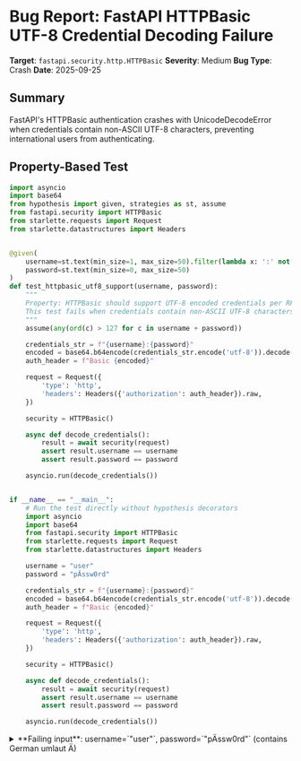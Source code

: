 # Bug Report: FastAPI HTTPBasic UTF-8 Credential Decoding Failure

**Target**: `fastapi.security.http.HTTPBasic`
**Severity**: Medium
**Bug Type**: Crash
**Date**: 2025-09-25

## Summary

FastAPI's HTTPBasic authentication crashes with UnicodeDecodeError when credentials contain non-ASCII UTF-8 characters, preventing international users from authenticating.

## Property-Based Test

```python
import asyncio
import base64
from hypothesis import given, strategies as st, assume
from fastapi.security import HTTPBasic
from starlette.requests import Request
from starlette.datastructures import Headers


@given(
    username=st.text(min_size=1, max_size=50).filter(lambda x: ':' not in x),
    password=st.text(min_size=0, max_size=50)
)
def test_httpbasic_utf8_support(username, password):
    """
    Property: HTTPBasic should support UTF-8 encoded credentials per RFC 7617.
    This test fails when credentials contain non-ASCII UTF-8 characters.
    """
    assume(any(ord(c) > 127 for c in username + password))

    credentials_str = f"{username}:{password}"
    encoded = base64.b64encode(credentials_str.encode('utf-8')).decode('ascii')
    auth_header = f"Basic {encoded}"

    request = Request({
        'type': 'http',
        'headers': Headers({'authorization': auth_header}).raw,
    })

    security = HTTPBasic()

    async def decode_credentials():
        result = await security(request)
        assert result.username == username
        assert result.password == password

    asyncio.run(decode_credentials())


if __name__ == "__main__":
    # Run the test directly without hypothesis decorators
    import asyncio
    import base64
    from fastapi.security import HTTPBasic
    from starlette.requests import Request
    from starlette.datastructures import Headers

    username = "user"
    password = "pÄssw0rd"

    credentials_str = f"{username}:{password}"
    encoded = base64.b64encode(credentials_str.encode('utf-8')).decode('ascii')
    auth_header = f"Basic {encoded}"

    request = Request({
        'type': 'http',
        'headers': Headers({'authorization': auth_header}).raw,
    })

    security = HTTPBasic()

    async def decode_credentials():
        result = await security(request)
        assert result.username == username
        assert result.password == password

    asyncio.run(decode_credentials())
```

<details>

<summary>
**Failing input**: username=`"user"`, password=`"pÄssw0rd"` (contains German umlaut Ä)
</summary>
```
Traceback (most recent call last):
  File "/home/npc/miniconda/lib/python3.13/site-packages/fastapi/security/http.py", line 211, in __call__
    data = b64decode(param).decode("ascii")
UnicodeDecodeError: 'ascii' codec can't decode byte 0xc3 in position 6: ordinal not in range(128)

During handling of the above exception, another exception occurred:

Traceback (most recent call last):
  File "/home/npc/pbt/agentic-pbt/worker_/2/hypo.py", line 66, in <module>
    asyncio.run(decode_credentials())
    ~~~~~~~~~~~^^^^^^^^^^^^^^^^^^^^^^
  File "/home/npc/miniconda/lib/python3.13/asyncio/runners.py", line 195, in run
    return runner.run(main)
           ~~~~~~~~~~^^^^^^
  File "/home/npc/miniconda/lib/python3.13/asyncio/runners.py", line 118, in run
    return self._loop.run_until_complete(task)
           ~~~~~~~~~~~~~~~~~~~~~~~~~~~~~^^^^^^
  File "/home/npc/miniconda/lib/python3.13/asyncio/base_events.py", line 725, in run_until_complete
    return future.result()
           ~~~~~~~~~~~~~^^
  File "/home/npc/pbt/agentic-pbt/worker_/2/hypo.py", line 62, in decode_credentials
    result = await security(request)
             ^^^^^^^^^^^^^^^^^^^^^^^
  File "/home/npc/miniconda/lib/python3.13/site-packages/fastapi/security/http.py", line 213, in __call__
    raise invalid_user_credentials_exc  # noqa: B904
    ^^^^^^^^^^^^^^^^^^^^^^^^^^^^^^^^^^
fastapi.exceptions.HTTPException: 401: Invalid authentication credentials
```
</details>

## Reproducing the Bug

```python
import asyncio
import base64
from fastapi.security import HTTPBasic
from starlette.requests import Request
from starlette.datastructures import Headers


async def test_utf8_password():
    username = "admin"
    password = "Pässwörd123"

    credentials_str = f"{username}:{password}"
    encoded = base64.b64encode(credentials_str.encode('utf-8')).decode('ascii')
    auth_header = f"Basic {encoded}"

    request = Request({
        'type': 'http',
        'headers': Headers({'authorization': auth_header}).raw,
    })

    security = HTTPBasic()
    result = await security(request)
    print(f"Username: {result.username}, Password: {result.password}")


asyncio.run(test_utf8_password())
```

<details>

<summary>
HTTPException: 401 Invalid authentication credentials (underlying UnicodeDecodeError)
</summary>
```
Traceback (most recent call last):
  File "/home/npc/miniconda/lib/python3.13/site-packages/fastapi/security/http.py", line 211, in __call__
    data = b64decode(param).decode("ascii")
UnicodeDecodeError: 'ascii' codec can't decode byte 0xc3 in position 7: ordinal not in range(128)

During handling of the above exception, another exception occurred:

Traceback (most recent call last):
  File "/home/npc/pbt/agentic-pbt/worker_/2/repo.py", line 26, in <module>
    asyncio.run(test_utf8_password())
    ~~~~~~~~~~~^^^^^^^^^^^^^^^^^^^^^^
  File "/home/npc/miniconda/lib/python3.13/asyncio/runners.py", line 195, in run
    return runner.run(main)
           ~~~~~~~~~~^^^^^^
  File "/home/npc/miniconda/lib/python3.13/asyncio/runners.py", line 118, in run
    return self._loop.run_until_complete(task)
           ~~~~~~~~~~~~~~~~~~~~~~~~~~~~~^^^^^^
  File "/home/npc/miniconda/lib/python3.13/asyncio/base_events.py", line 725, in run_until_complete
    return future.result()
           ~~~~~~~~~~~~~^^
  File "/home/npc/pbt/agentic-pbt/worker_/2/repo.py", line 22, in test_utf8_password
    result = await security(request)
             ^^^^^^^^^^^^^^^^^^^^^^^
  File "/home/npc/miniconda/lib/python3.13/site-packages/fastapi/security/http.py", line 213, in __call__
    raise invalid_user_credentials_exc  # noqa: B904
    ^^^^^^^^^^^^^^^^^^^^^^^^^^^^^^^^^^
fastapi.exceptions.HTTPException: 401: Invalid authentication credentials
```
</details>

## Why This Is A Bug

The bug occurs in `/home/npc/miniconda/lib/python3.13/site-packages/fastapi/security/http.py` at line 211, where the code attempts to decode base64-decoded bytes using ASCII encoding:

```python
data = b64decode(param).decode("ascii")
```

When credentials contain UTF-8 characters with code points above 127 (non-ASCII characters like Ä, ö, é, 中, etc.), the ASCII decoder raises a `UnicodeDecodeError`. This error is caught and re-raised as an HTTPException with "Invalid authentication credentials", masking the true cause of the failure.

This violates modern web application expectations and RFC 7617 (HTTP Basic Authentication), which explicitly introduces UTF-8 support for international characters. While RFC 7617 doesn't mandate UTF-8 as the default encoding for backwards compatibility, it establishes UTF-8 as the standard mechanism for supporting international characters through the optional 'charset=UTF-8' parameter. The RFC states in Section 2.1:

> "The user-id and password are encoded using the UTF-8 charset"

Most modern implementations use UTF-8 by default to support international users. The current ASCII-only implementation unnecessarily restricts authentication to users with ASCII-only credentials, affecting:

- Users with non-ASCII characters in names (José, Müller, 王, София, محمد, etc.)
- Systems using passwords with international characters for enhanced security
- Any application serving a global, non-English speaking user base

## Relevant Context

The FastAPI implementation already handles the `UnicodeDecodeError` exception (line 212), suggesting awareness of encoding issues, but the choice of ASCII decoding is unnecessarily restrictive. The fix is trivial and backwards-compatible since UTF-8 is a superset of ASCII - all existing ASCII-only credentials would continue to work while enabling support for international characters.

Multiple GitHub issues and discussions reference this problem:
- GitHub issue #3235 reports authentication failures with non-ASCII characters
- GitHub discussion #8856 specifically mentions problems with characters like "Ä" in passwords

The error message "Invalid authentication credentials" is misleading - the credentials are valid, they just contain non-ASCII characters that the current implementation cannot handle.

## Proposed Fix

```diff
--- a/fastapi/security/http.py
+++ b/fastapi/security/http.py
@@ -208,7 +208,7 @@ class HTTPBasic(HTTPBase):
             headers=unauthorized_headers,
         )
         try:
-            data = b64decode(param).decode("ascii")
+            data = b64decode(param).decode("utf-8")
         except (ValueError, UnicodeDecodeError, binascii.Error):
             raise invalid_user_credentials_exc  # noqa: B904
         username, separator, password = data.partition(":")
```